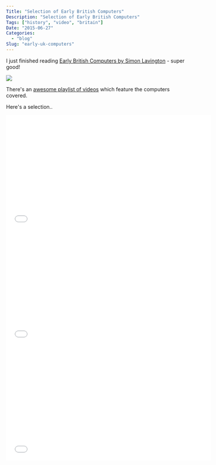 ```yaml
---
Title: "Selection of Early British Computers"
Description: "Selection of Early British Computers"
Tags: ["history", "video", "britain"]
Date: "2015-06-27"
Categories:
  - "blog"
Slug: "early-uk-computers"
---
```


I just finished reading <a href="http://ed-thelen.org/comp-hist/EarlyBritish.html">Early British Computers by Simon Lavington</a> - super good!

<img src="http://ed-thelen.org/comp-hist/EarlyBritish-p000.jpg">

There's an <a href="https://www.youtube.com/playlist?list=PLG7EqWtzeIhUJFbSVfdGXw7fUvAfr0tb_">awesome playlist of videos</a> which feature the computers covered.

Here's a selection..

<div class="video-container">
<iframe width="560" height="315" src="//www.youtube.com/embed/cozcXiSSkwE" frameborder="0" allowfullscreen></iframe>
</div>

<div class="video-container">
<iframe width="560" height="315" src="//www.youtube.com/embed/76OhF3kR2MA" frameborder="0" allowfullscreen></iframe>
</div>

<div class="video-container">
<iframe width="560" height="315" src="//www.youtube.com/embed/johDLwL65tE" frameborder="0" allowfullscreen></iframe>
</div>
